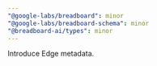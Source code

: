 ```yaml
---
"@google-labs/breadboard": minor
"@google-labs/breadboard-schema": minor
"@breadboard-ai/types": minor
---
```


Introduce Edge metadata.
